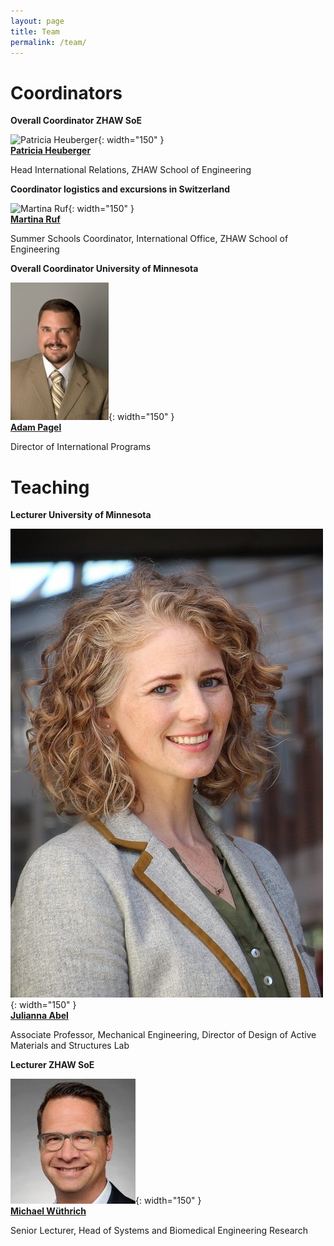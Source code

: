 ```yaml
---
layout: page
title: Team
permalink: /team/
---
```


# Coordinators

**Overall Coordinator ZHAW SoE**

![Patricia Heuberger](/assets/images/patricia.webp){: width="150" }  
[**Patricia Heuberger**](https://www.zhaw.ch/en/about-us/person/heug/)

Head International Relations, ZHAW School of Engineering

**Coordinator logistics and excursions in Switzerland**

![Martina Ruf](/assets/images/martina.webp){: width="150" }  
[**Martina Ruf**](https://www.zhaw.ch/en/ueber-uns/person/eglm)

Summer Schools Coordinator, International Office, ZHAW School of Engineering

**Overall Coordinator University of Minnesota**

![Adam Pagel](/assets/images/ADAM_PAGEL.png){: width="150" }  
[**Adam Pagel**](https://cse.umn.edu/college/administrative-offices/collegiate-life-office)

 Director of International Programs

# Teaching

**Lecturer University of Minnesota**

![Prof. Julianna Abel](/assets/images/Abel_Julianna.jpg){: width="150" }  
[**Julianna Abel**](https://cse.umn.edu/me/julianna-abel)

Associate Professor, Mechanical Engineering, Director of Design of Active Materials and Structures Lab

**Lecturer ZHAW SoE**

![Michael Wüthrich](/assets/images/Michael.jpg){: width="150" }  
[**Michael Wüthrich**](https://www.zhaw.ch/en/about-us/person/wuem/)

Senior Lecturer, Head of Systems and Biomedical Engineering Research
